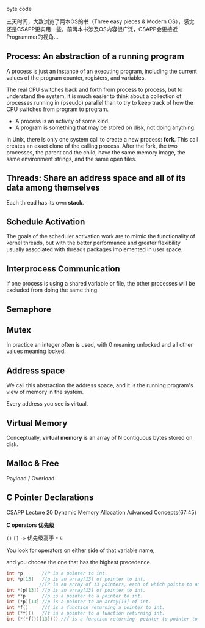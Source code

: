 byte code

三天时间，大致浏览了两本OS的书（Three easy pieces & Modern OS），感觉还是CSAPP更实用一些，前两本书涉及OS内容很广泛，CSAPP会更接近Programmer的视角...

## Process: An abstraction of a running program

A process is just an instance of an executing program, including the current values of the program counter, registers, and variables.

The real CPU switches back and forth from process to process, but to understand the system, it is much easier to think about a collection of processes running in (pseudo) parallel than to try to keep track of how the CPU switches from program to program.

- A process is an activity of some kind.
- A program is something that may be stored on disk, not doing anything.



In Unix, there is only one system call to create a new process: **fork**. This call creates an exact clone of the calling process. After the fork, the two processes, the parent and the child, have the same memory image, the same environment strings, and the same open files.



## Threads: Share an address space and all of its data among themselves

Each thread has its own **stack**.





## Schedule Activation

The goals of the scheduler activation work are to mimic the functionality of kernel threads, but with the better performance and greater flexibility usually associated with  threads packages implemented in user space.





## Interprocess Communication

If one process is using a shared variable or file, the other processes will be excluded from doing the same thing.



## Semaphore



## Mutex

In practice an integer often is used, with 0 meaning unlocked and all other values meaning locked.



## Address space

We call this abstraction the address space, and it is the running program's view of memory in the system.

Every address you see is virtual.



## Virtual Memory

Conceptually, **virtual memory** is an array of N contiguous bytes stored on disk.



## Malloc & Free

Payload / Overload



## C Pointer Declarations 

CSAPP Lecture 20 Dynamic Memory Allocation Advanced Concepts(67:45)

**C operators 优先级**

`()` `[]` `->`  优先级高于 `*`  `&`  



You look for operators on either side of that variable name, 

and you choose the one that has the highest precedence.

```c
int *p       //P is a pointer to int.
int *p[13]	 //p is an array[13] of pointer to int.
    		//(P is an array of 13 pointers, each of which points to an int	)
int *(p[13]) //p is an array[13] of pointer to int.
int **p		 //p is a pointer to a pointer to int.
int (*p)[13] //p is a pointer to an array[13] of int.
int *f()	 //f is a function returning a pointer to int.
int (*f)() 	 //f is a pointer to a function returning int.
int (*(*f())[13])() //f is a function returning  pointer to pointer to an 					    //array[13] of functions returning int.
```





 



 







